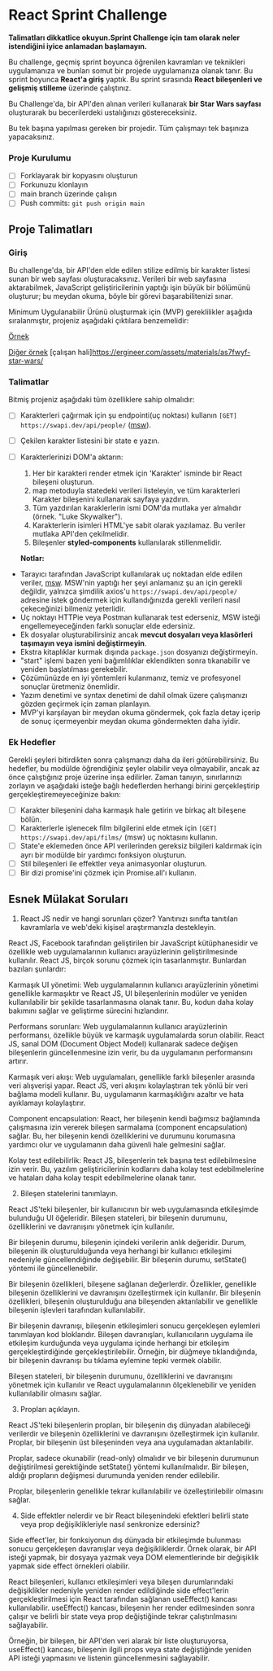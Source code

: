 # React Sprint Challenge

**Talimatları dikkatlice okuyun.Sprint Challenge için tam olarak neler istendiğini iyice anlamadan başlamayın.**

Bu challenge, geçmiş sprint boyunca öğrenilen kavramları ve teknikleri uygulamanıza ve bunları somut bir projede uygulamanıza olanak tanır. Bu sprint boyunca **React'a giriş** yaptık. Bu sprint sırasında **React bileşenleri ve gelişmiş stilleme** üzerinde çalıştınız.

Bu Challenge'da, bir API'den alınan verileri kullanarak **bir Star Wars sayfası** oluşturarak bu becerilerdeki ustalığınızı göstereceksiniz.

Bu tek başına yapılması gereken bir projedir. Tüm çalışmayı tek başınıza yapacaksınız.

### Proje Kurulumu

- [ ] Forklayarak bir kopyasını oluşturun
- [ ] Forkunuzu klonlayın
- [ ] main branch üzerinde çalışın
- [ ] Push commits: `git push origin main`

## Proje Talimatları

### Giriş

Bu challenge'da, bir API'den elde edilen stilize edilmiş bir karakter listesi sunan bir web sayfası oluşturacaksınız. Verileri bir web sayfasına aktarabilmek, JavaScript geliştiricilerinin yaptığı işin büyük bir bölümünü oluşturur; bu meydan okuma, böyle bir görevi başarabilitenizi sınar.

Minimum Uygulanabilir Ürünü oluşturmak için (MVP) gereklilikler aşağıda sıralanmıştır, projeniz aşağıdaki çıktılara benzemelidir:

[Örnek](/ornek/ornek1.png)

[Diğer örnek](/ornek/ornek2.png) [çalışan hali]https://ergineer.com/assets/materials/as7fwyf-star-wars/

### Talimatlar

Bitmiş projeniz aşağıdaki tüm özelliklere sahip olmalıdır:

- [ ] Karakterleri çağırmak için şu endpointi(uç noktası) kullanın `[GET] https://swapi.dev/api/people/` ([msw](https://github.com/mswjs/msw)).
- [ ] Çekilen karakter listesini bir state e yazın.
- [ ] Karakterlerinizi DOM'a aktarın:

  1. Her bir karakteri render etmek için 'Karakter' isminde bir React bileşeni oluşturun.
  1. map metoduyla statedeki verileri listeleyin, ve tüm karakterleri Karakter bileşenini kullanarak sayfaya yazdırın.
  1. Tüm yazdırılan karaklerlerin ismi DOM'da mutlaka yer almalıdır (örnek. "Luke Skywalker").
  1. Karakterlerin isimleri HTML'ye sabit olarak yazılamaz. Bu veriler mutlaka API'den çekilmelidir.
  1. Bileşenler **styled-components** kullanılarak stillenmelidir.

  **Notlar:**

- Tarayıcı tarafından JavaScript kullanılarak uç noktadan elde edilen veriler, [msw](https://github.com/mswjs/msw). MSW'nin yaptığı her şeyi anlamanız şu an için gerekli değildir, yalnızca şimdilik axios'u `https://swapi.dev/api/people/` adresine istek göndermek için kullandığınızda gerekli verileri nasıl çekeceğinizi bilmeniz yeterlidir.
- Uç noktayı HTTPie veya Postman kullanarak test ederseniz, MSW isteği engellemeyeceğinden farklı sonuçlar elde edersiniz.
- Ek dosyalar oluşturabilirsiniz ancak **mevcut dosyaları veya klasörleri taşımayın veya ismini değiştirmeyin**.
- Ekstra kitaplıklar kurmak dışında `package.json` dosyanızı değiştirmeyin.
- "start" işlemi bazen yeni bağımlılıklar eklendikten sonra tıkanabilir ve yeniden başlatılması gerekebilir.
- Çözümünüzde en iyi yöntemleri kulanmanız, temiz ve profesyonel sonuçlar üretmeniz önemlidir.
- Yazım denetimi ve syntax denetimi de dahil olmak üzere çalışmanızı gözden geçirmek için zaman planlayın.
- MVP'yi karşılayan bir meydan okuma göndermek, çok fazla detay içerip de sonuç içermeyenbir meydan okuma göndermekten daha iyidir.

### Ek Hedefler

Gerekli şeyleri bitirdikten sonra çalışmanızı daha da ileri götürebilirsiniz. Bu hedefler, bu modülde öğrendiğiniz şeyler olabilir veya olmayabilir, ancak az önce çalıştığınız proje üzerine inşa edilirler. Zaman tanıyın, sınırlarınızı zorlayın ve aşağıdaki isteğe bağlı hedeflerden herhangi birini gerçekleştirip gerçekleştiremeyeceğinize bakın:

- [ ] Karakter bileşenini daha karmaşık hale getirin ve birkaç alt bileşene bölün.
- [ ] Karakterlerle işlenecek film bilgilerini elde etmek için `[GET] https://swapi.dev/api/films/` (msw) uç noktasını kullanın.
- [ ] State'e eklemeden önce API verilerinden gereksiz bilgileri kaldırmak için ayrı bir modülde bir yardımcı fonksiyon oluşturun.
- [ ] Stil bileşenleri ile effektler veya animasyonlar oluşturun.
- [ ] Bir dizi promise'ini çözmek için Promise.all'ı kullanın.

## Esnek Mülakat Soruları

1. React JS nedir ve hangi sorunları çözer? Yanıtınızı sınıfta tanıtılan kavramlarla ve web'deki kişisel araştırmanızla destekleyin.

React JS, Facebook tarafından geliştirilen bir JavaScript kütüphanesidir ve özellikle web uygulamalarının kullanıcı arayüzlerinin geliştirilmesinde kullanılır. React JS, birçok sorunu çözmek için tasarlanmıştır. Bunlardan bazıları şunlardır:

Karmaşık UI yönetimi: Web uygulamalarının kullanıcı arayüzlerinin yönetimi genellikle karmaşıktır ve React JS, UI bileşenlerinin modüler ve yeniden kullanılabilir bir şekilde tasarlanmasına olanak tanır. Bu, kodun daha kolay bakımını sağlar ve geliştirme sürecini hızlandırır.

Performans sorunları: Web uygulamalarının kullanıcı arayüzlerinin performansı, özellikle büyük ve karmaşık uygulamalarda sorun olabilir. React JS, sanal DOM (Document Object Model) kullanarak sadece değişen bileşenlerin güncellenmesine izin verir, bu da uygulamanın performansını artırır.

Karmaşık veri akışı: Web uygulamaları, genellikle farklı bileşenler arasında veri alışverişi yapar. React JS, veri akışını kolaylaştıran tek yönlü bir veri bağlama modeli kullanır. Bu, uygulamanın karmaşıklığını azaltır ve hata ayıklamayı kolaylaştırır.

Component encapsulation: React, her bileşenin kendi bağımsız bağlamında çalışmasına izin vererek bileşen sarmalama (component encapsulation) sağlar. Bu, her bileşenin kendi özelliklerini ve durumunu korumasına yardımcı olur ve uygulamanın daha güvenli hale gelmesini sağlar.

Kolay test edilebilirlik: React JS, bileşenlerin tek başına test edilebilmesine izin verir. Bu, yazılım geliştiricilerinin kodlarını daha kolay test edebilmelerine ve hataları daha kolay tespit edebilmelerine olanak tanır.

2. Bileşen statelerini tanımlayın.

React JS'teki bileşenler, bir kullanıcının bir web uygulamasında etkileşimde bulunduğu UI öğeleridir. Bileşen stateleri, bir bileşenin durumunu, özelliklerini ve davranışını yönetmek için kullanılır.

Bir bileşenin durumu, bileşenin içindeki verilerin anlık değeridir. Durum, bileşenin ilk oluşturulduğunda veya herhangi bir kullanıcı etkileşimi nedeniyle güncellendiğinde değişebilir. Bir bileşenin durumu, setState() yöntemi ile güncellenebilir.

Bir bileşenin özellikleri, bileşene sağlanan değerlerdir. Özellikler, genellikle bileşenin özelliklerini ve davranışını özelleştirmek için kullanılır. Bir bileşenin özellikleri, bileşenin oluşturulduğu ana bileşenden aktarılabilir ve genellikle bileşenin işlevleri tarafından kullanılabilir.

Bir bileşenin davranışı, bileşenin etkileşimleri sonucu gerçekleşen eylemleri tanımlayan kod bloklarıdır. Bileşen davranışları, kullanıcıların uygulama ile etkileşim kurduğunda veya uygulama içinde herhangi bir etkileşim gerçekleştirdiğinde gerçekleştirilebilir. Örneğin, bir düğmeye tıklandığında, bir bileşenin davranışı bu tıklama eylemine tepki vermek olabilir.

Bileşen stateleri, bir bileşenin durumunu, özelliklerini ve davranışını yönetmek için kullanılır ve React uygulamalarının ölçeklenebilir ve yeniden kullanılabilir olmasını sağlar.

3. Propları açıklayın.

React JS'teki bileşenlerin propları, bir bileşenin dış dünyadan alabileceği verilerdir ve bileşenin özelliklerini ve davranışını özelleştirmek için kullanılır. Proplar, bir bileşenin üst bileşeninden veya ana uygulamadan aktarılabilir.

Proplar, sadece okunabilir (read-only) olmalıdır ve bir bileşenin durumunun değiştirilmesi gerektiğinde setState() yöntemi kullanılmalıdır. Bir bileşen, aldığı propların değişmesi durumunda yeniden render edilebilir.

Proplar, bileşenlerin genellikle tekrar kullanılabilir ve özelleştirilebilir olmasını sağlar.

4. Side effektler nelerdir ve bir React bileşenindeki efektleri belirli state veya prop değişiklikleriyle nasıl senkronize edersiniz?

Side effect'ler, bir fonksiyonun dış dünyada bir etkileşimde bulunması sonucu gerçekleşen davranışlar veya değişikliklerdir. Örnek olarak, bir API isteği yapmak, bir dosyaya yazmak veya DOM elementlerinde bir değişiklik yapmak side effect örnekleri olabilir.

React bileşenleri, kullanıcı etkileşimleri veya bileşen durumlarındaki değişiklikler nedeniyle yeniden render edildiğinde side effect'lerin gerçekleştirilmesi için React tarafından sağlanan useEffect() kancası kullanılabilir. useEffect() kancası, bileşenin her render edilmesinden sonra çalışır ve belirli bir state veya prop değiştiğinde tekrar çalıştırılmasını sağlayabilir.

Örneğin, bir bileşen, bir API'den veri alarak bir liste oluşturuyorsa, useEffect() kancası, bileşenin ilgili props veya state değiştiğinde yeniden API isteği yapmasını ve listenin güncellenmesini sağlayabilir.
